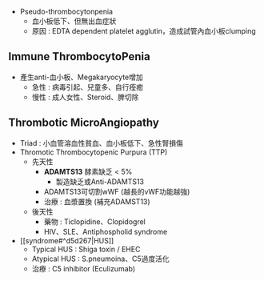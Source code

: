 - Pseudo-thrombocytonpenia
	- 血小板低下、但無出血症狀
	- 原因 : EDTA dependent platelet agglutin，造成試管內血小板clumping
## Immune ThrombocytoPenia
- 產生anti-血小板、Megakaryocyte增加
	- 急性 : 病毒引起、兒童多、自行痊癒
	- 慢性 : 成人女性、Steroid、脾切除
## Thrombotic MicroAngiopathy
- Triad : 小血管溶血性貧血、血小板低下、急性腎損傷
- Thromotic Thrombocytopenic Purpura (TTP)
	-  先天性
		- **ADAMTS13** 酵素缺乏 < 5%
			- 製造缺乏或Anti-ADAMTS13
		- ADAMTS13可切割wWF (越長的vWF功能越強)
		- 治療 : 血漿置換 (補充ADAMST13)
	- 後天性
		- 藥物 : Ticlopidine、Clopidogrel
		- HIV、SLE、Antiphospholid syndrome
- [[syndrome#^d5d267|HUS]]
	- Typical HUS : Shiga toxin / EHEC
	- Atypical HUS : S.pneumoina、C5過度活化
	- 治療 : C5 inhibitor (Eculizumab)
